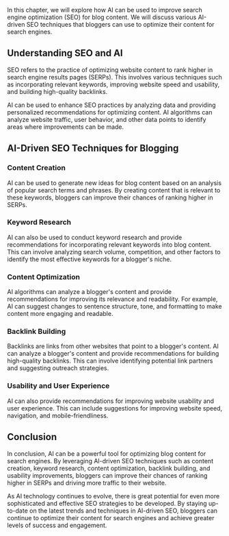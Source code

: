 
In this chapter, we will explore how AI can be used to improve search engine optimization (SEO) for blog content. We will discuss various AI-driven SEO techniques that bloggers can use to optimize their content for search engines.

Understanding SEO and AI
------------------------

SEO refers to the practice of optimizing website content to rank higher in search engine results pages (SERPs). This involves various techniques such as incorporating relevant keywords, improving website speed and usability, and building high-quality backlinks.

AI can be used to enhance SEO practices by analyzing data and providing personalized recommendations for optimizing content. AI algorithms can analyze website traffic, user behavior, and other data points to identify areas where improvements can be made.

AI-Driven SEO Techniques for Blogging
-------------------------------------

### Content Creation

AI can be used to generate new ideas for blog content based on an analysis of popular search terms and phrases. By creating content that is relevant to these keywords, bloggers can improve their chances of ranking higher in SERPs.

### Keyword Research

AI can also be used to conduct keyword research and provide recommendations for incorporating relevant keywords into blog content. This can involve analyzing search volume, competition, and other factors to identify the most effective keywords for a blogger's niche.

### Content Optimization

AI algorithms can analyze a blogger's content and provide recommendations for improving its relevance and readability. For example, AI can suggest changes to sentence structure, tone, and formatting to make content more engaging and readable.

### Backlink Building

Backlinks are links from other websites that point to a blogger's content. AI can analyze a blogger's content and provide recommendations for building high-quality backlinks. This can involve identifying potential link partners and suggesting outreach strategies.

### Usability and User Experience

AI can also provide recommendations for improving website usability and user experience. This can include suggestions for improving website speed, navigation, and mobile-friendliness.

Conclusion
----------

In conclusion, AI can be a powerful tool for optimizing blog content for search engines. By leveraging AI-driven SEO techniques such as content creation, keyword research, content optimization, backlink building, and usability improvements, bloggers can improve their chances of ranking higher in SERPs and driving more traffic to their website.

As AI technology continues to evolve, there is great potential for even more sophisticated and effective SEO strategies to be developed. By staying up-to-date on the latest trends and techniques in AI-driven SEO, bloggers can continue to optimize their content for search engines and achieve greater levels of success and engagement.

